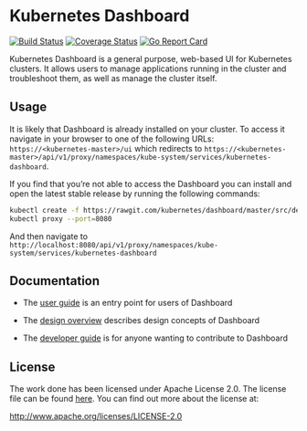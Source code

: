 # Kubernetes Dashboard
[![Build Status](https://travis-ci.org/kubernetes/dashboard.svg?branch=master)](https://travis-ci.org/kubernetes/dashboard)
[![Coverage Status](https://codecov.io/github/kubernetes/dashboard/coverage.svg?branch=master)](https://codecov.io/github/kubernetes/dashboard?branch=master)
[![Go Report Card](https://goreportcard.com/badge/github.com/kubernetes/dashboard)](https://goreportcard.com/report/github.com/kubernetes/dashboard)

Kubernetes Dashboard is a general purpose, web-based UI for Kubernetes clusters. It allows users to
manage applications running in the cluster and troubleshoot them, as well as manage the cluster
itself.

## Usage

It is likely that Dashboard is already installed on your cluster. To access it navigate in your
browser to one of the following URLs: `https://<kubernetes-master>/ui` which redirects to
`https://<kubernetes-master>/api/v1/proxy/namespaces/kube-system/services/kubernetes-dashboard`.

If you find that you’re not able to access the Dashboard you can install and open the latest
stable release by running the following commands:
```bash
kubectl create -f https://rawgit.com/kubernetes/dashboard/master/src/deploy/kubernetes-dashboard.yaml
kubectl proxy --port=8080
```
And then navigate to `http://localhost:8080/api/v1/proxy/namespaces/kube-system/services/kubernetes-dashboard`

## Documentation

* The [user guide](http://kubernetes.io/docs/user-guide/ui/) is an entry point for users of Dashboard

* The [design overview](docs/design/README.md) describes design concepts of Dashboard

* The [developer guide](docs/devel/README.md) is for anyone wanting to contribute to Dashboard


## License

The work done has been licensed under Apache License 2.0. The license file can be found
[here](LICENSE). You can find out more about the license at:

http://www.apache.org/licenses/LICENSE-2.0
